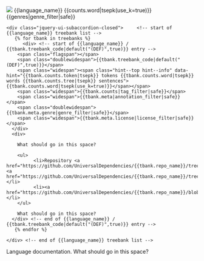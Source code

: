 
  <div>   <!-- start of {{language_name}} accordion row -->
    <span class="flagspan"><img class="flag" src="flags/svg/{{flag}}.svg" /></span>
    <span class="doublewidespan">{{language_name}}</span>
    <span class="widespan"><span class="hint--top hint--info" data-hint="{{counts.token|tsepk}} tokens {{counts.word|tsepk}} words {{counts.tree|tsepk}} sentences">{{counts.word|tsepk(use_k=true)}}</span></span>
    <span class="doublewidespan">{{genres|genre_filter|safe}}</span>

  </div>   <!-- end of {{language_name}} accordion row -->

  <div>   <!-- start of {{language_name}} accordion body -->

  <p/><p/><p/><p/><p/>

    <div class="jquery-ui-subaccordion-closed">     <!-- start of {{language_name}} treebank list -->
       {% for tbank in treebanks %}
     	  <div> <!-- start of {{language_name}} / {{tbank.treebank_code|default("(DEF)",true)}} entry -->
	    <span class="flagspan"></span>
	    <span class="doublewidespan">{{tbank.treebank_code|default("(DEF)",true)}}</span>
	    <span class="widespan"><span class="hint--top hint--info" data-hint="{{tbank.counts.token|tsepk}} tokens {{tbank.counts.word|tsepk}} words {{tbank.counts.tree|tsepk}} sentences">{{tbank.counts.word|tsepk(use_k=true)}}</span></span>
	    <span class="widespan">{{tbank.counts|tag_filter|safe}}</span>
	    <span class="widespan">{{tbank.meta|annotation_filter|safe}}</span>
	    <span class="doublewidespan">{{tbank.meta.genre|genre_filter|safe}}</span>
	    <span class="widespan">{{tbank.meta.license|license_filter|safe}}</span>
	  </div>
	  <div>
	  
	    What should go in this space?	     

	    <ul>
              <li>Repository <a href="https://github.com/UniversalDependencies/{{tbank.repo_name}}/tree/master">master</a> <a href="https://github.com/UniversalDependencies/{{tbank.repo_name}}/tree/dev">dev</a></li>
              <li><a href="https://github.com/UniversalDependencies/{{tbank.repo_name}}/blob/master/{{tbank.readme_file}}">README</a></li>
	    </ul>

	    What should go in this space?
	  </div> <!-- end of {{language_name}} / {{tbank.treebank_code|default("(DEF)",true)}} entry -->
       {% endfor %}
    
    </div> <!-- end of {{language_name}} treebank list -->

  Language documentation. What should go in this space?


  </div>   <!-- end of {{language_name}} accordion body -->
